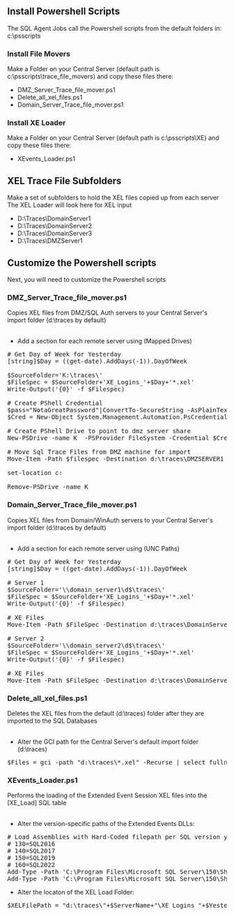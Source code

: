 <h2>Install Powershell Scripts</h2> 
The SQL Agent Jobs call the Powershell scripts from the default folders in:<br>
c:\psscripts<br>

<h3>Install File Movers</h3>
Make a Folder on your Central Server (default path is c:\psscripts\trace_file_movers) and copy these files there:<br>

* DMZ_Server_Trace_file_mover.ps1
* Delete_all_xel_files.ps1
* Domain_Server_Trace_file_mover.ps1

<h3>Install XE Loader</h3>
Make a Folder on your Central Server (default path is c:\psscripts\XE) and copy these files there:<br>

* XEvents_Loader.ps1
  
<h2>XEL Trace File Subfolders</h2>
Make a set of subfolders to hold the XEL files copied up from each server<br>
The XEL Loader will look here for XEL input<br>

* D:\Traces\DomainServer1
* D:\Traces\DomainServer2
* D:\Traces\DomainServer3
* D:\Traces\DMZServer1

<h2>Customize the Powershell scripts</h2> 
Next, you will need to customize the Powershell scripts<br>

<h3>DMZ_Server_Trace_file_mover.ps1</h3> 
Copies XEL files from DMZ/SQL Auth servers to your Central Server's import folder (d:\traces by default)<br><br>

* Add a section for each remote server using (Mapped Drives)

<pre>
# Get Day of Week for Yesterday
[string]$Day = ((get-date).AddDays(-1)).DayOfWeek

$SourceFolder='K:\traces\'
$FileSpec = $SourceFolder+'XE_Logins_'+$Day+'*.xel'
Write-Output('{0}' -f $Filespec)

# Create PShell Credential
$pass="NotaGreatPassword"|ConvertTo-SecureString -AsPlainText -Force
$Cred = New-Object System.Management.Automation.PsCredential("DMZSERVER1\dba",$pass)

# Create PShell Drive to point to dmz server share
New-PSDrive -name K  -PSProvider FileSystem -Credential $Cred -scope Script -root \\dmzserver1\traces

# Move Sql Trace Files from DMZ machine for import
Move-Item -Path $filespec -Destination d:\traces\DMZSERVER1 -Force -ErrorAction SilentlyContinue -WarningAction SilentlyContinue

set-location c:

Remove-PSDrive -name K
</pre>

<h3>Domain_Server_Trace_file_mover.ps1</h3> 
Copies XEL files from Domain/WinAuth servers to your Central Server's import folder (d:\traces by default)<br><br>

* Add a section for each remote server using (UNC Paths)

<pre>
# Get Day of Week for Yesterday
[string]$Day = ((get-date).AddDays(-1)).DayOfWeek

# Server 1
$SourceFolder='\\domain_server1\d$\traces\'
$FileSpec = $SourceFolder+'XE_Logins_'+$Day+'*.xel'
Write-Output('{0}' -f $Filespec)

# XE Files
Move-Item -Path $FileSpec -Destination d:\traces\DomainServer1  -Force -ErrorAction SilentlyContinue -WarningAction SilentlyContinue

# Server 2
$SourceFolder='\\domain_server2\d$\traces\'
$FileSpec = $SourceFolder+'XE_Logins_'+$Day+'*.xel'
Write-Output('{0}' -f $Filespec)

# XE Files
Move-Item -Path $FileSpec -Destination d:\traces\DomainServer2  -Force -ErrorAction SilentlyContinue -WarningAction SilentlyContinue
</pre>

<h3>Delete_all_xel_files.ps1</h3> 
Deletes the XEL files from the default (d:\traces) folder after they are imported to the SQL Databases<br><br>

* Alter the GCI path for the Central Server's default import folder (d:\traces)
<pre>
$Files = gci -path "d:\traces\*.xel" -Recurse | select fullname 
</pre>

<h3>XEvents_Loader.ps1</h3> 
Performs the loading of the Extended Event Session XEL files into the [XE_Load] SQL table<br><br>

* Alter the version-specific paths of the Extended Events DLLs:
<pre>
# Load Assemblies with Hard-Coded filepath per SQL version you are using
# 130=SQL2016
# 140=SQL2017
# 150=SQL2019
# 160=SQL2022
Add-Type -Path 'C:\Program Files\Microsoft SQL Server\150\Shared\Microsoft.SqlServer.XE.Core.dll'
Add-Type -Path 'C:\Program Files\Microsoft SQL Server\150\Shared\Microsoft.SqlServer.XEvent.Linq.dll'
</pre>

* Alter the locaton of the XEL Load Folder:
<pre>
$XELFilePath = "d:\traces\"+$ServerName+"\XE_Logins_"+$Yesterday+"*.xel"
</pre>

